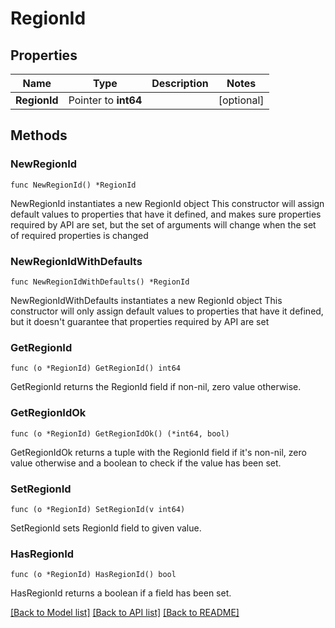 # RegionId

## Properties

Name | Type | Description | Notes
------------ | ------------- | ------------- | -------------
**RegionId** | Pointer to **int64** |  | [optional] 

## Methods

### NewRegionId

`func NewRegionId() *RegionId`

NewRegionId instantiates a new RegionId object
This constructor will assign default values to properties that have it defined,
and makes sure properties required by API are set, but the set of arguments
will change when the set of required properties is changed

### NewRegionIdWithDefaults

`func NewRegionIdWithDefaults() *RegionId`

NewRegionIdWithDefaults instantiates a new RegionId object
This constructor will only assign default values to properties that have it defined,
but it doesn't guarantee that properties required by API are set

### GetRegionId

`func (o *RegionId) GetRegionId() int64`

GetRegionId returns the RegionId field if non-nil, zero value otherwise.

### GetRegionIdOk

`func (o *RegionId) GetRegionIdOk() (*int64, bool)`

GetRegionIdOk returns a tuple with the RegionId field if it's non-nil, zero value otherwise
and a boolean to check if the value has been set.

### SetRegionId

`func (o *RegionId) SetRegionId(v int64)`

SetRegionId sets RegionId field to given value.

### HasRegionId

`func (o *RegionId) HasRegionId() bool`

HasRegionId returns a boolean if a field has been set.


[[Back to Model list]](../README.md#documentation-for-models) [[Back to API list]](../README.md#documentation-for-api-endpoints) [[Back to README]](../README.md)


